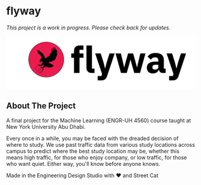 # flyway

*This project is a work in progress. Please check back for updates.*

![alt text](misc/Logo/Logo-03.png)

## About The Project

A final project for the Machine Learning (ENGR-UH	4560) course taught at New York University Abu Dhabi.

Every once in a while, you may be faced with the dreaded decision of where to study. We use past traffic data from various study locations across campus to predict where the best study location may be, whether this means high traffic, for those who enjoy company, or low traffic, for those who want quiet. Either way, you'll know before anyone knows.

Made in the Engineering Design Studio with ❤ and Street Cat
